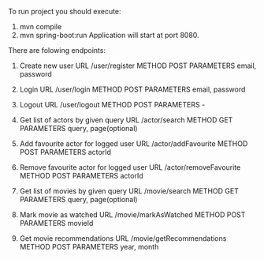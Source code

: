 To run project you should execute:
1. mvn compile
2. mvn spring-boot:run
Application will start at port 8080.

There are folowing endpoints:
1.  Create new user
    URL /user/register
    METHOD POST
    PARAMETERS email, password
    
2.  Login
    URL /user/login
    METHOD POST
    PARAMETERS email, password
    
3.  Logout
    URL /user/logout
    METHOD POST
    PARAMETERS -

4.  Get list of actors by given query
    URL /actor/search
    METHOD GET
    PARAMETERS query, page(optional)

5.  Add favourite actor for logged user
    URL /actor/addFavourite
    METHOD POST
    PARAMETERS actorId
    
6.  Remove favourite actor for logged user
    URL /actor/removeFavourite
    METHOD POST
    PARAMETERS actorId
    
7.  Get list of movies by given query
    URL /movie/search
    METHOD GET
    PARAMETERS query, page(optional)

8.  Mark movie as watched
    URL /movie/markAsWatched
    METHOD POST
    PARAMETERS movieId
    
9.  Get movie recommendations
    URL /movie/getRecommendations
    METHOD POST
    PARAMETERS year, month
